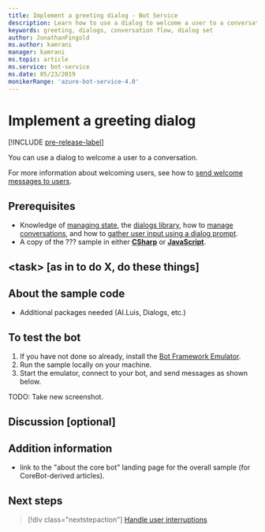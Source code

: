 ```yaml
---
title: Implement a greeting dialog - Bot Service
description: Learn how to use a dialog to welcome a user to a conversation. View sample code, and see how to use the Bot Framework Emulator to test welcome messages.
keywords: greeting, dialogs, conversation flow, dialog set
author: JonathanFingold
ms.author: kamrani
manager: kamrani
ms.topic: article
ms.service: bot-service
ms.date: 05/23/2019
monikerRange: 'azure-bot-service-4.0'
---
```


# Implement a greeting dialog

[!INCLUDE [pre-release-label](../includes/pre-release-label.md)]

You can use a dialog to welcome a user to a conversation.

For more information about welcoming users, see how to [send welcome messages to users][send-welcome].

## Prerequisites

- Knowledge of [managing state][concept-state], the [dialogs library][concept-dialogs], how to [manage conversations][simple-flow], and how to [gather user input using a dialog prompt][prompting].
- A copy of the ??? sample in either [**CSharp**][cs-sample] or [**JavaScript**][js-sample].

## \<task> [as in to do X, do these things]

<!--The key lines of code for this task.
    here are the cool lines that do that.
    just the few lines of implementation without setup.
-->

## About the sample code

<!--setup & implementation & discussion of the sample code-->

- Additional packages needed (AI.Luis, Dialogs, etc.)

<!--Any other key elements to get the code to work.
    Include setup for only the bits critical to the task at hand.
    don't go over all the code in the sample.
-->

## To test the bot

1. If you have not done so already, install the [Bot Framework Emulator](https://aka.ms/bot-framework-emulator-readme).
1. Run the sample locally on your machine.
1. Start the emulator, connect to your bot, and send messages as shown below.

TODO: Take new screenshot.

<!--![test dialog prompt sample](~/media/emulator-v4/test-dialog-prompt.png)-->

## Discussion [optional]

<!--Might be short and descriptive or include additional code for scenarios not covered in the samples repo
-->

## Addition information

<!--include cross-linking other articles about the same sample.-->

- link to the "about the core bot" landing page for the overall sample (for CoreBot-derived articles).

## Next steps

> [!div class="nextstepaction"]
> [Handle user interruptions](bot-builder-howto-handle-user-interrupt.md)

<!-- Footnote-style links -->

[concept-basics]: bot-builder-basics.md
[concept-state]: bot-builder-concept-state.md
[concept-dialogs]: bot-builder-concept-dialog.md

[send-welcome]: bot-builder-send-welcome-message.md

[simple-flow]: bot-builder-dialog-manage-conversation-flow.md
[prompting]: bot-builder-prompts.md
[component-dialogs]: bot-builder-compositcontrol.md

[cs-sample]: ???
[js-sample]: ???
